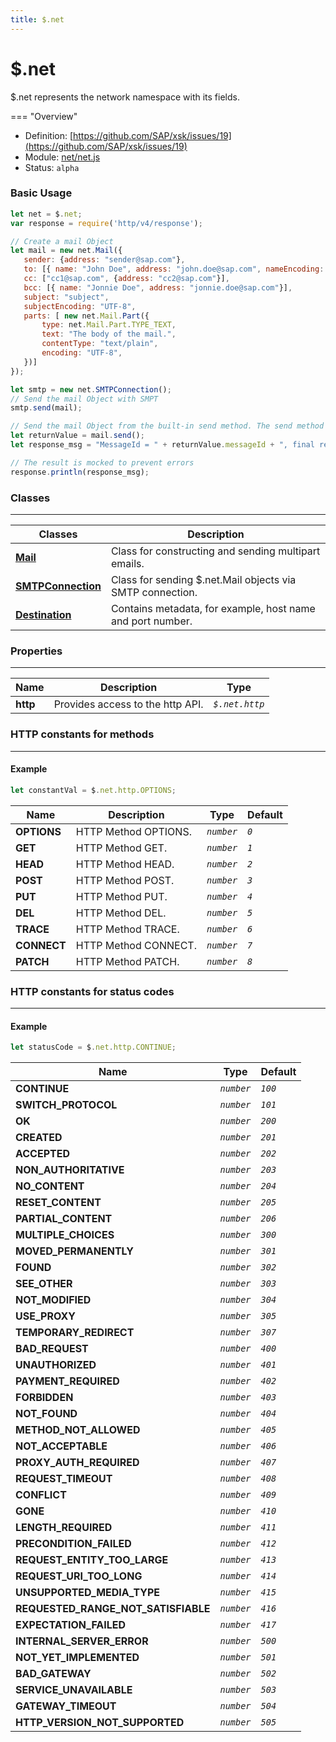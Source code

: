 ```yaml
---
title: $.net
---
```


$.net
===

$.net represents the network namespace with its fields.

=== "Overview"
- Definition: [https://github.com/SAP/xsk/issues/19](https://github.com/SAP/xsk/issues/19)
- Module: [net/net.js](https://github.com/SAP/xsk/tree/main/modules/api/api-xsjs/src/main/resources/xsk/net/net.js)
- Status: `alpha`

### Basic Usage

```javascript
let net = $.net;
var response = require('http/v4/response');

// Create a mail Object
let mail = new net.Mail({
   sender: {address: "sender@sap.com"},
   to: [{ name: "John Doe", address: "john.doe@sap.com", nameEncoding: "US-ASCII"}, {name: "Jane Doe", address: "jane.doe@sap.com"}],
   cc: ["cc1@sap.com", {address: "cc2@sap.com"}],
   bcc: [{ name: "Jonnie Doe", address: "jonnie.doe@sap.com"}],
   subject: "subject",
   subjectEncoding: "UTF-8",
   parts: [ new net.Mail.Part({
       type: net.Mail.Part.TYPE_TEXT,
       text: "The body of the mail.",
       contentType: "text/plain",
       encoding: "UTF-8",
   })]
});

let smtp = new net.SMTPConnection();
// Send the mail Object with SMPT
smtp.send(mail);

// Send the mail Object from the built-in send method. The send method is void in xsk. The response is mocked.
let returnValue = mail.send();
let response_msg = "MessageId = " + returnValue.messageId + ", final reply = " + returnValue.finalReply;

// The result is mocked to prevent errors
response.println(response_msg);
```

### Classes

---

| Classes                                        | Description                                               |
|------------------------------------------------|-----------------------------------------------------------|
| **[Mail](../$.net.Mail/)**                     | Class for constructing and sending multipart emails.      |
| **[SMTPConnection](../$.net.SMTPConnection/)** | Class for sending $.net.Mail objects via SMTP connection. |
| **[Destination](../$.net.Destination/)**       | Contains metadata, for example, host name and port number.|

### Properties

---

| Name | Description                      | Type           |
|------|----------------------------------|----------------|
| **http** | Provides access to the http API. | _`$.net.http`_ |

### HTTP constants for methods

---

#### Example
```javascript
let constantVal = $.net.http.OPTIONS;
```

| Name       | Description          | Type       | Default |
|------------|----------------------|------------|---------|
| **OPTIONS**| HTTP Method OPTIONS. | _`number`_ | _`0`_   |
| **GET**    | HTTP Method GET.     | _`number`_ | _`1`_   |
| **HEAD**   | HTTP Method HEAD.    | _`number`_ | _`2`_   |
| **POST**   | HTTP Method POST.    | _`number`_ | _`3`_   |
| **PUT**    | HTTP Method PUT.     | _`number`_ | _`4`_   |
| **DEL**    | HTTP Method DEL.     | _`number`_ | _`5`_   |
| **TRACE**  | HTTP Method TRACE.   | _`number`_ | _`6`_   |
| **CONNECT**| HTTP Method CONNECT. | _`number`_ | _`7`_   |
| **PATCH**  | HTTP Method PATCH.   | _`number`_ | _`8`_   |

### HTTP constants for status codes

---

#### Example
```javascript
let statusCode = $.net.http.CONTINUE;
```

| Name                                | Type       | Default |
|-------------------------------------|------------|---------|
| **CONTINUE**                        | _`number`_ | _`100`_ |
| **SWITCH_PROTOCOL**                 | _`number`_ | _`101`_ |
| **OK**                              | _`number`_ | _`200`_ |
| **CREATED**                         | _`number`_ | _`201`_ |
| **ACCEPTED**                        | _`number`_ | _`202`_ |
| **NON_AUTHORITATIVE**               | _`number`_ | _`203`_ |
| **NO_CONTENT**                      | _`number`_ | _`204`_ |
| **RESET_CONTENT**                   | _`number`_ | _`205`_ |
| **PARTIAL_CONTENT**                 | _`number`_ | _`206`_ |
| **MULTIPLE_CHOICES**                | _`number`_ | _`300`_ |
| **MOVED_PERMANENTLY**               | _`number`_ | _`301`_ |
| **FOUND**                           | _`number`_ | _`302`_ |
| **SEE_OTHER**                       | _`number`_ | _`303`_ |
| **NOT_MODIFIED**                    | _`number`_ | _`304`_ |
| **USE_PROXY**                       | _`number`_ | _`305`_ |
| **TEMPORARY_REDIRECT**              | _`number`_ | _`307`_ |
| **BAD_REQUEST**                     | _`number`_ | _`400`_ |
| **UNAUTHORIZED**                    | _`number`_ | _`401`_ |
| **PAYMENT_REQUIRED**                | _`number`_ | _`402`_ |
| **FORBIDDEN**                       | _`number`_ | _`403`_ |
| **NOT_FOUND**                       | _`number`_ | _`404`_ |
| **METHOD_NOT_ALLOWED**              | _`number`_ | _`405`_ |
| **NOT_ACCEPTABLE**                  | _`number`_ | _`406`_ |
| **PROXY_AUTH_REQUIRED**             | _`number`_ | _`407`_ |
| **REQUEST_TIMEOUT**                 | _`number`_ | _`408`_ |
| **CONFLICT**                        | _`number`_ | _`409`_ |
| **GONE**                            | _`number`_ | _`410`_ |
| **LENGTH_REQUIRED**                 | _`number`_ | _`411`_ |
| **PRECONDITION_FAILED**             | _`number`_ | _`412`_ |
| **REQUEST_ENTITY_TOO_LARGE**        | _`number`_ | _`413`_ |
| **REQUEST_URI_TOO_LONG**            | _`number`_ | _`414`_ |
| **UNSUPPORTED_MEDIA_TYPE**          | _`number`_ | _`415`_ |
| **REQUESTED_RANGE_NOT_SATISFIABLE** | _`number`_ | _`416`_ |
| **EXPECTATION_FAILED**              | _`number`_ | _`417`_ |
| **INTERNAL_SERVER_ERROR**           | _`number`_ | _`500`_ |
| **NOT_YET_IMPLEMENTED**             | _`number`_ | _`501`_ |
| **BAD_GATEWAY**                     | _`number`_ | _`502`_ |
| **SERVICE_UNAVAILABLE**             | _`number`_ | _`503`_ |
| **GATEWAY_TIMEOUT**                 | _`number`_ | _`504`_ |
| **HTTP_VERSION_NOT_SUPPORTED**      | _`number`_ | _`505`_ |